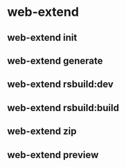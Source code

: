 
# web-extend

## web-extend init

## web-extend generate

## web-extend rsbuild:dev

## web-extend rsbuild:build

## web-extend zip

## web-extend preview
